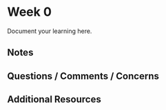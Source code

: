 # Week 0

Document your learning here.

## Notes

## Questions / Comments / Concerns

## Additional Resources
